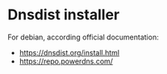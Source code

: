 # Dnsdist installer

For debian, according official documentation:

* https://dnsdist.org/install.html
* https://repo.powerdns.com/